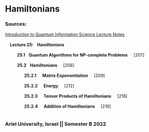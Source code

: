# Hamiltonians

### Sources:
[Introduction to Quantum Information Science
Lecture Notes](https://www.scottaaronson.com/qclec.pdf)
<br/>
<br/>
&nbsp; &nbsp; **Lecture 25:** &nbsp; **Hamiltonians** <br/> <br/>
&nbsp; &nbsp; &nbsp; &nbsp; &nbsp; **25.1** &nbsp; **Quantum Algorithms for NP-complete Problems** &nbsp; &nbsp; [207] <br/> <br/>
&nbsp; &nbsp; &nbsp; &nbsp; &nbsp; **25.2** &nbsp; **Hamiltonians** &nbsp; &nbsp; [208] <br/> <br/>
&nbsp; &nbsp; &nbsp; &nbsp; &nbsp; &nbsp; &nbsp; &nbsp; **25.2.1** &nbsp; &nbsp; **Matrix Exponentiation** &nbsp; &nbsp; [209] <br/> <br/>
&nbsp; &nbsp; &nbsp; &nbsp; &nbsp; &nbsp; &nbsp; &nbsp; **25.2.2** &nbsp; &nbsp; **Energy** &nbsp; &nbsp; [212] <br/> <br/>
&nbsp; &nbsp; &nbsp; &nbsp; &nbsp; &nbsp; &nbsp; &nbsp; **25.2.3** &nbsp; &nbsp; **Tensor Products of Hamiltonians** &nbsp; &nbsp; [216] <br/> <br/>
&nbsp; &nbsp; &nbsp; &nbsp; &nbsp; &nbsp; &nbsp; &nbsp; **25.2.4** &nbsp; &nbsp; **Addition of Hamiltonians** &nbsp; &nbsp; [216] <br/> <br/>

### Ariel University, Israel || Semester B 2022
